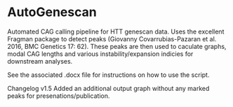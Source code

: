 # AutoGenescan
Automated CAG calling pipeline for HTT genescan data. Uses the excellent Fragman package to detect peaks (Giovanny Covarrubias-Pazaran et al. 2016, BMC Genetics 17: 62). These peaks are then used to caculate graphs, modal CAG lengths and various instability/expansion indicies for downstream analyses.

See the associated .docx file for instructions on how to use the script.

Changelog
v1.5
Added an additional output graph without any marked peaks for presenations/publication.

